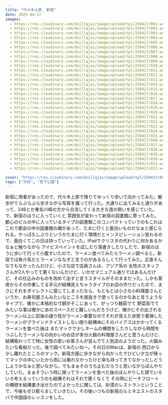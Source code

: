 ```yaml
---
title: "代々木上原_ 新宿"
date: 2025-04-17
images:
  - https://res.cloudinary.com/doillqjai/image/upload/tpl/250417/001.webp
  - https://res.cloudinary.com/doillqjai/image/upload/tpl/250417/002.webp
  - https://res.cloudinary.com/doillqjai/image/upload/tpl/250417/003.webp
  - https://res.cloudinary.com/doillqjai/image/upload/tpl/250417/004.webp
  - https://res.cloudinary.com/doillqjai/image/upload/tpl/250417/005.webp
  - https://res.cloudinary.com/doillqjai/image/upload/tpl/250417/006.webp
  - https://res.cloudinary.com/doillqjai/image/upload/tpl/250417/007.webp
  - https://res.cloudinary.com/doillqjai/image/upload/tpl/250417/008.webp
  - https://res.cloudinary.com/doillqjai/image/upload/tpl/250417/009.webp
  - https://res.cloudinary.com/doillqjai/image/upload/tpl/250417/010.webp
  - https://res.cloudinary.com/doillqjai/image/upload/tpl/250417/011.webp
  - https://res.cloudinary.com/doillqjai/image/upload/tpl/250417/012.webp
  - https://res.cloudinary.com/doillqjai/image/upload/tpl/250417/013.webp
  - https://res.cloudinary.com/doillqjai/image/upload/tpl/250417/014.webp
  - https://res.cloudinary.com/doillqjai/image/upload/tpl/250417/015.webp
  - https://res.cloudinary.com/doillqjai/image/upload/tpl/250417/016.webp
  - https://res.cloudinary.com/doillqjai/image/upload/tpl/250417/017.webp
  - https://res.cloudinary.com/doillqjai/image/upload/tpl/250417/018.webp
  - https://res.cloudinary.com/doillqjai/image/upload/tpl/250417/019.webp
  - https://res.cloudinary.com/doillqjai/image/upload/tpl/250417/020.webp
  - https://res.cloudinary.com/doillqjai/image/upload/tpl/250417/021.webp
  - https://res.cloudinary.com/doillqjai/image/upload/tpl/250417/022.webp
  - https://res.cloudinary.com/doillqjai/image/upload/tpl/250417/023.webp
  - https://res.cloudinary.com/doillqjai/image/upload/tpl/250417/024.webp
  - https://res.cloudinary.com/doillqjai/image/upload/tpl/250417/025.webp
  - https://res.cloudinary.com/doillqjai/image/upload/tpl/250417/026.webp
  - https://res.cloudinary.com/doillqjai/image/upload/tpl/250417/027.webp
  - https://res.cloudinary.com/doillqjai/image/upload/tpl/250417/028.webp
  - https://res.cloudinary.com/doillqjai/image/upload/tpl/250417/029.webp
  - https://res.cloudinary.com/doillqjai/image/upload/tpl/250417/030.webp
  - https://res.cloudinary.com/doillqjai/image/upload/tpl/250417/031.webp
  - https://res.cloudinary.com/doillqjai/image/upload/tpl/250417/032.webp

cover: "https://res.cloudinary.com/doillqjai/image/upload/tpl/250417/001.webp"
tags: ["渋谷", "宮下公園"]
---
```

新宿に用事があったので、代々木上原で降りてゆっくり歩いて向かってみた。散歩がてらぶらぶら歩きながら写真を撮って行った。大通りに出てみると通りがあって、246とか東名川崎の方から合流してくる大きな道の勢いを感じていた。で、新宿のほうに入っていくと 雰囲気が変わって新宿の図書館に寄ってみた。都心のビルの中に入っているタイプの図書館このコンパクトっていうのもこれはこれで都会の中の図書館の趣があって、たまに行くと面白いものだなぁと感じられる。やっぱ久しぶりというかたまに行く環境だとインスピレーション変わるので、面白くてこの日は持っていっていた。iPadでクリスタの代わりに何かあるかなぁと触りながら アイビスペイントを試したり落書きしたりしたで、新宿のほうに歩いて行って小腹すいたので、ラーメン食べてみたらラーメン調べると。新宿では魚介系だとラーメンななぎと言うのがあるらしくて行ってみた。正直そんなでもなかったんだけど、小さな店で店員さんは、アジア系の 女性のスタッフさんが2人やってて悪くないんだけど、いかせマニュアル通りではあるんだけど、その仕込みのものを改めて出すと言うスタイルがそのままだった。しかも客席からその作業してる手元が結構見えちゃうタイプのお店の作りだったので、まさにそれをダイレクトに感じてしまったなら、もともとは小さな小料理屋さんというか、お寿司屋さんみたいなところを居抜きで使ってるのかなあと言うようなタイプで、確かに本格的な寸胴がそこにあって、がっつり麺茹でて 野菜茹でてみたいな事は確かにあのスペースだと難しいんだろうけど、確かにその出されるラーメン以上に前後の通り性がラーメン重要なのでそれが見えた状態で着弾したラーメンがブラインドテイストしない限り結構味にそのバイアスはかかってくるラーメンを食べた後は またマックで少しネームの構想をしたりしながら時間をつぶしたラーメンなの向かいのお店が多分火鍋の料理屋さんだと思うんだけど、結構賑わってて特に女性の若いお客さんが並んでて人気店のようだった。火鍋みたいな看板だった。後で調べてみたいねー。その日のMacは、新宿の 西口から少し離れたところのマック。新宿方面に歩きながら向かったでひどい夕立が降ってマックの中にいたから雨には乗れなかったけど傘も持ってきてなかったしどうしようかなぁと思いながら。でもまぁそのうち止むだろうと思いながらぼんやりしていた。まぁそういう時に限ってラーメンを食べた後のぼんやりした頭でいろいろ考えるっていうのも結構それはそれで悪くなくて その時にピーチフロートの構想を結構書き出せたのでよかったに関しては、砂漠のレストランということで、今後もぜひ膨らましていきたい。その後いつもの新宿のルミネエストのスタバで中国語のレッスンをした。


